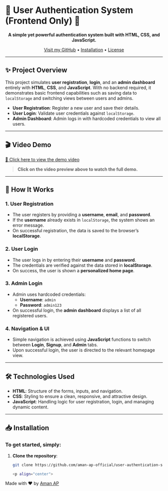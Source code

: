 # 🌟 User Authentication System (Frontend Only) 🌟

<p align="center">
  <strong>A simple yet powerful authentication system built with HTML, CSS, and JavaScript.</strong>
</p>

<p align="center">
  <a href="https://github.com/aman-ap-official" target="_blank">Visit my GitHub</a> • <a href="#installation">Installation</a> • <a href="#license">License</a>
</p>

---

## ✨ Project Overview

This project simulates **user registration**, **login**, and an **admin dashboard** entirely with **HTML**, **CSS**, and **JavaScript**. With no backend required, it demonstrates basic frontend capabilities such as saving data to `localStorage` and switching views between users and admins.

- **User Registration**: Register a new user and save their details.
- **User Login**: Validate user credentials against `localStorage`.
- **Admin Dashboard**: Admin logs in with hardcoded credentials to view all users.

---

## 🎬 Video Demo

[🎥 Click here to view the demo video](https://github.com/user-attachments/assets/d23d3b0b-b817-439a-b222-9a49f5dc5079)


> **Click on the video preview above to watch the full demo.**

---

## 🔧 How It Works

### 1. **User Registration**

- The user registers by providing a **username**, **email**, and **password**.
- If the **username** already exists in `localStorage`, the system shows an error message.
- On successful registration, the data is saved to the browser’s **localStorage**.

### 2. **User Login**

- The user logs in by entering their **username** and **password**.
- The credentials are verified against the data stored in **localStorage**.
- On success, the user is shown a **personalized home page**.

### 3. **Admin Login**

- Admin uses hardcoded credentials:
  - **Username**: `admin`
  - **Password**: `admin123`
- On successful login, the **admin dashboard** displays a list of all registered users.

### 4. **Navigation & UI**

- Simple navigation is achieved using **JavaScript** functions to switch between **Login**, **Signup**, and **Admin** tabs.
- Upon successful login, the user is directed to the relevant homepage view.

---

## 🛠️ Technologies Used

- **HTML**: Structure of the forms, inputs, and navigation.
- **CSS**: Styling to ensure a clean, responsive, and attractive design.
- **JavaScript**: Handling logic for user registration, login, and managing dynamic content.

---

## 📥 Installation

### To get started, simply:

1. **Clone the repository**:
   ```bash
   git clone https://github.com/aman-ap-official/user-authentication-system.git

   <p align="center">
  Made with ❤️ by <a href="https://github.com/aman-ap-official">Aman AP</a>
</p>
